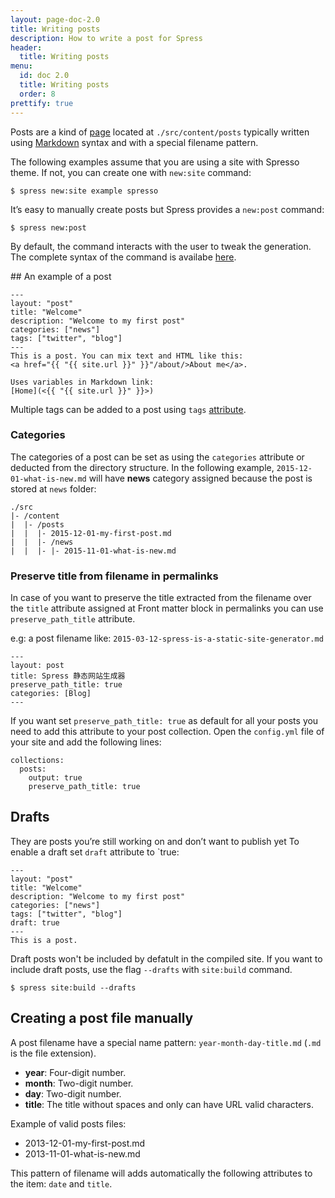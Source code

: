 ```yaml
---
layout: page-doc-2.0
title: Writing posts
description: How to write a post for Spress
header:
  title: Writing posts
menu:
  id: doc 2.0
  title: Writing posts
  order: 8
prettify: true
---
```

Posts are a kind of [page](/docs/creating-pages) located at `./src/content/posts` typically
written using [Markdown](http://daringfireball.net/projects/markdown/syntax) syntax and
with a special filename pattern.

The following examples assume that you are using a site with Spresso theme. If not, you
can create one with `new:site` command:

```
$ spress new:site example spresso
```

It’s easy to manually create posts but Spress provides a `new:post` command:

```
$ spress new:post
```

By default, the command interacts with the user to tweak the generation. The complete syntax
of the command is availabe [here](/docs/how-it-works/#new-post).

## An example of a post

```
---
layout: "post"
title: "Welcome"
description: "Welcome to my first post"
categories: ["news"]
tags: ["twitter", "blog"]
---
This is a post. You can mix text and HTML like this:
<a href="{{ "{{ site.url }}" }}"/about/>About me</a>.

Uses variables in Markdown link:
[Home](<{{ "{{ site.url }}" }}>)
```
Multiple tags can be added to a post using `tags` [attribute](/docs/attributes).

### Categories

The categories of a post can be set as using the `categories` attribute or deducted from the
directory structure. In the following example, `2015-12-01-what-is-new.md` will have 
**news** category assigned because the post is stored at `news` folder:

```
./src
|- /content
|  |- /posts
|  |  |- 2015-12-01-my-first-post.md
|  |  |- /news
|  |  |- |- 2015-11-01-what-is-new.md
```

### Preserve title from filename in permalinks

In case of you want to preserve the title extracted from the filename over the `title` 
attribute assigned at Front matter block  in permalinks you can use `preserve_path_title` attribute.

e.g: a post filename like: `2015-03-12-spress-is-a-static-site-generator.md`

```
---
layout: post
title: Spress 静态网站生成器
preserve_path_title: true
categories: [Blog]
---
```

If you want set `preserve_path_title: true` as default for all your posts you need to add this attribute
to your post collection. Open the `config.yml` file of your site and add the following lines:

```
collections:
  posts:
    output: true
    preserve_path_title: true
```

## Drafts

They are posts you’re still working on and don’t want to publish yet
To enable a draft set `draft` attribute to `true:

```
---
layout: "post"
title: "Welcome"
description: "Welcome to my first post"
categories: ["news"]
tags: ["twitter", "blog"]
draft: true
---
This is a post.
```

Draft posts won't be included by defatult in the compiled site. If you want 
to include draft posts, use the flag `--drafts` with `site:build` command.

```
$ spress site:build --drafts
```

## Creating a post file manually

A post filename have a special name pattern: `year-month-day-title.md` (`.md` is the file extension). 

* **year**: Four-digit number.
* **month**: Two-digit number.
* **day**: Two-digit number.
* **title**: The title without spaces and only can have URL valid characters.

Example of valid posts files:

* 2013-12-01-my-first-post.md
* 2013-11-01-what-is-new.md

This pattern of filename will adds automatically the following attributes to the item: `date` and `title`.
